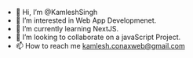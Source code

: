 - 👋 Hi, I’m @KamleshSingh
- 👀 I’m interested in Web App Developmenet.
- 🌱 I’m currently learning NextJS.
- 💞️ I’m looking to collaborate on a javaScript Project.
- 📫 How to reach me kamlesh.conaxweb@gmail.com

<!---
justKamleshSingh/justKamleshSingh is a ✨ special ✨ repository because its `README.md` (this file) appears on your GitHub profile.
You can click the Preview link to take a look at your changes.
--->
